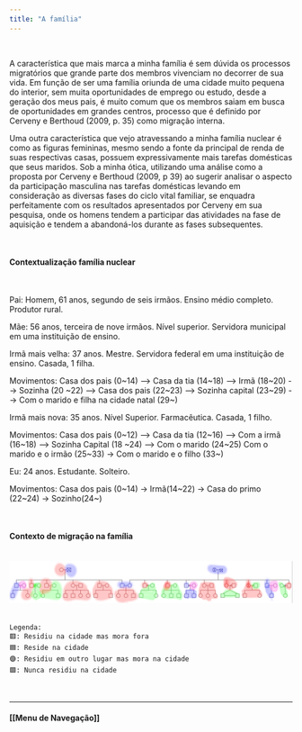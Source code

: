 ```yaml
---
title: "A família"
---
```

&nbsp;

A característica que mais marca a minha família é sem dúvida os processos migratórios que grande parte dos membros vivenciam no decorrer de sua vida. Em função de ser uma família oriunda de uma cidade muito pequena do interior, sem muita oportunidades de emprego ou estudo, desde a geração dos meus pais, é muito comum que os membros saiam em busca de oportunidades em grandes centros, processo que é definido por Cerveny e Berthoud (2009, p. 35) como migração interna.

Uma outra característica que vejo atravessando a minha família nuclear é como as figuras femininas, mesmo sendo a fonte da principal de renda de suas respectivas casas, possuem expressivamente mais tarefas domésticas que seus maridos. Sob a minha ótica, utilizando uma análise como a proposta por Cerveny e Berthoud (2009, p 39) ao sugerir analisar o aspecto da participação masculina nas tarefas domésticas levando em consideração as diversas fases do ciclo vital familiar, se enquadra perfeitamente com os resultados apresentados por Cerveny em sua pesquisa, onde os homens tendem a participar das atividades na fase de aquisição e tendem a abandoná-los durante as fases subsequentes.  

&nbsp;

#### Contextualização família nuclear
&nbsp;
&nbsp;

Pai: Homem, 61 anos, segundo de seis irmãos. Ensino médio completo. Produtor rural.
&nbsp;

Mãe: 56 anos, terceira de nove irmãos. Nível superior. Servidora municipal em uma instituição de ensino.
&nbsp;

Irmã mais velha: 37 anos. Mestre. Servidora federal em uma instituição de ensino. Casada, 1 filha.

Movimentos: Casa dos pais (0~14) --> Casa da tia (14~18) --> Irmã (18~20) --> Sozinha (20 ~22) --> Casa dos pais (22~23) --> Sozinha capital (23~29) --> Com o  marido e filha na cidade natal (29~) 
&nbsp;

Irmã mais nova: 35 anos. Nível Superior. Farmacêutica. Casada, 1 filho.

Movimentos: Casa dos pais (0~12) --> Casa da tia (12~16) --> Com a irmã (16~18) --> Sozinha Capital (18 ~24) --> Com o marido (24~25)  Com o marido e o irmão (25~33) -> Com o marido e o filho (33~) 
&nbsp;

Eu: 24 anos. Estudante. Solteiro.

Movimentos: Casa dos pais (0~14) -> Irmã(14~22) -> Casa do primo (22~24) -> Sozinho(24~)

&nbsp;

#### Contexto de migração na família
&nbsp;
![genograma](https://raw.githubusercontent.com/l4nly/ensaio/hugo/content/geno.png)
&nbsp;

```
Legenda:
🟥: Residiu na cidade mas mora fora
🟦: Reside na cidade
🟣: Residiu em outro lugar mas mora na cidade
🟩: Nunca residiu na cidade
```

&nbsp;
&nbsp;
&nbsp;
&nbsp;
&nbsp;
&nbsp;

----------------------

#### [[Menu de Navegação]]